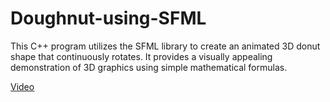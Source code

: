 # Doughnut-using-SFML

This C++ program utilizes the SFML library to create an animated 3D donut shape that continuously rotates. It provides a visually appealing demonstration of 3D graphics using simple mathematical formulas.

[Video]([https://cdn.discordapp.com/attachments/929018155551055892/1162031849732853820/Screen_Recording_2023-10-12_at_7.37.50_PM.mov?ex=653a757e&is=6528007e&hm=3934527e59d76a0ba76c0c85c0896b84ec2f205556283143c94f21a94312fc93&](https://youtu.be/PMyHUs3oYfs?si=c4SeNUCrmVazWwq7)https://youtu.be/PMyHUs3oYfs?si=c4SeNUCrmVazWwq7)

